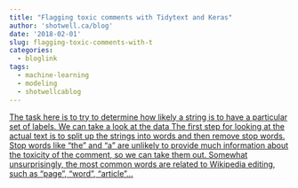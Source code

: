 ```yaml
---
title: "Flagging toxic comments with Tidytext and Keras"
author: 'shotwell.ca/blog'
date: '2018-02-01'
slug: flagging-toxic-comments-with-t
categories:
  - bloglink
tags:
  - machine-learning
  - modeling
  - shotwellcablog
---
```


[The task here is to try to determine how likely a string is to have a particular set of labels. We can take a look at the data The first step for looking at the actual text is to split up the strings into words and then remove stop words. Stop words like “the” and “a” are unlikely to provide much information about the toxicity of the comment, so we can take them out. Somewhat unsurprisingly, the most common words are related to Wikipedia editing, such as “page”, “word”, “article”...<click to read more>](http://shotwell.ca/blog/2018/02/01/flagging-toxic-comments-with-tidytext-and-keras/)

